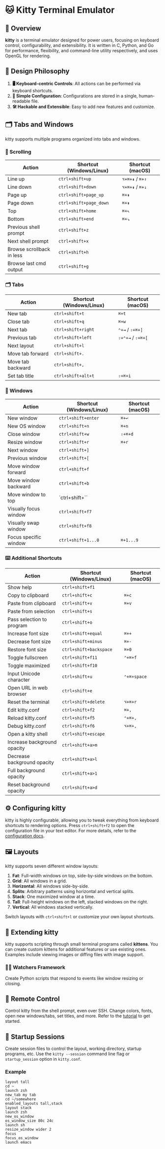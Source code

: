 ﻿# 🐱 Kitty Terminal Emulator

## 🌟 Overview

**kitty** is a terminal emulator designed for power users, focusing on keyboard control, configurability, and extensibility. It is written in C, Python, and Go for performance, flexibility, and command-line utility respectively, and uses OpenGL for rendering.

## 🎨 Design Philosophy

1. **🖥️ Keyboard-centric Controls**: All actions can be performed via keyboard shortcuts.
2. **📝 Simple Configuration**: Configurations are stored in a single, human-readable file.
3. **🛠️ Hackable and Extensible**: Easy to add new features and customize.

## 🗂️ Tabs and Windows

kitty supports multiple programs organized into tabs and windows.

### 🔄 Scrolling

| Action                      | Shortcut (Windows/Linux)          | Shortcut (macOS)             |
|-----------------------------|-----------------------------------|------------------------------|
| Line up                     | `ctrl+shift+up`                   | `⌥+⌘+⇞` / `⌘+↑`              |
| Line down                   | `ctrl+shift+down`                 | `⌥+⌘+⇟` / `⌘+↓`              |
| Page up                     | `ctrl+shift+page_up`              | `⌘+⇞`                        |
| Page down                   | `ctrl+shift+page_down`            | `⌘+⇟`                        |
| Top                         | `ctrl+shift+home`                 | `⌘+↖`                        |
| Bottom                      | `ctrl+shift+end`                  | `⌘+↘`                        |
| Previous shell prompt       | `ctrl+shift+z`                    |                              |
| Next shell prompt           | `ctrl+shift+x`                    |                              |
| Browse scrollback in less   | `ctrl+shift+h`                    |                              |
| Browse last cmd output      | `ctrl+shift+g`                    |                              |

### 🗂️ Tabs

| Action                      | Shortcut (Windows/Linux)          | Shortcut (macOS)             |
|-----------------------------|-----------------------------------|------------------------------|
| New tab                     | `ctrl+shift+t`                    | `⌘+t`                        |
| Close tab                   | `ctrl+shift+q`                    | `⌘+w`                        |
| Next tab                    | `ctrl+shift+right`                | `⌃+⇥` / `⇧+⌘+]`              |
| Previous tab                | `ctrl+shift+left`                 | `⇧+⌃+⇥` / `⇧+⌘+[ `           |
| Next layout                 | `ctrl+shift+l`                    |                              |
| Move tab forward            | `ctrl+shift+.`                    |                              |
| Move tab backward           | `ctrl+shift+,`                    |                              |
| Set tab title               | `ctrl+shift+alt+t`                | `⇧+⌘+i`                      |

### 🔲 Windows

| Action                      | Shortcut (Windows/Linux)          | Shortcut (macOS)             |
|-----------------------------|-----------------------------------|------------------------------|
| New window                  | `ctrl+shift+enter`                | `⌘+↩`                        |
| New OS window               | `ctrl+shift+n`                    | `⌘+n`                        |
| Close window                | `ctrl+shift+w`                    | `⇧+⌘+d`                      |
| Resize window               | `ctrl+shift+r`                    | `⌘+r`                        |
| Next window                 | `ctrl+shift+]`                    |                              |
| Previous window             | `ctrl+shift+[ `                   |                              |
| Move window forward         | `ctrl+shift+f`                    |                              |
| Move window backward        | `ctrl+shift+b`                    |                              |
| Move window to top          | `ctrl+shift+\``                   |                              |
| Visually focus window       | `ctrl+shift+f7`                   |                              |
| Visually swap window        | `ctrl+shift+f8`                   |                              |
| Focus specific window       | `ctrl+shift+1...0`                | `⌘+1...9`                    |

### ⌨️ Additional Shortcuts

| Action                      | Shortcut (Windows/Linux)          | Shortcut (macOS)             |
|-----------------------------|-----------------------------------|------------------------------|
| Show help                   | `ctrl+shift+f1`                   |                              |
| Copy to clipboard           | `ctrl+shift+c`                    | `⌘+c`                        |
| Paste from clipboard        | `ctrl+shift+v`                    | `⌘+v`                        |
| Paste from selection        | `ctrl+shift+s`                    |                              |
| Pass selection to program   | `ctrl+shift+o`                    |                              |
| Increase font size          | `ctrl+shift+equal`                | `⌘++`                        |
| Decrease font size          | `ctrl+shift+minus`                | `⌘+-`                        |
| Restore font size           | `ctrl+shift+backspace`            | `⌘+0`                        |
| Toggle fullscreen           | `ctrl+shift+f11`                  | `⌃+⌘+f`                      |
| Toggle maximized            | `ctrl+shift+f10`                  |                              |
| Input Unicode character     | `ctrl+shift+u`                    | `⌃+⌘+space`                  |
| Open URL in web browser     | `ctrl+shift+e`                    |                              |
| Reset the terminal          | `ctrl+shift+delete`               | `⌥+⌘+r`                      |
| Edit kitty.conf             | `ctrl+shift+f2`                   | `⌘+,`                        |
| Reload kitty.conf           | `ctrl+shift+f5`                   | `⌃+⌘+,`                      |
| Debug kitty.conf            | `ctrl+shift+f6`                   | `⌥+⌘+,`                      |
| Open a kitty shell          | `ctrl+shift+escape`               |                              |
| Increase background opacity | `ctrl+shift+a>m`                  |                              |
| Decrease background opacity | `ctrl+shift+a>l`                  |                              |
| Full background opacity     | `ctrl+shift+a>1`                  |                              |
| Reset background opacity    | `ctrl+shift+a>d`                  |                              |

## ⚙️ Configuring kitty

kitty is highly configurable, allowing you to tweak everything from keyboard shortcuts to rendering options. Press `ctrl+shift+f2` to open the configuration file in your text editor. For more details, refer to the [configuration docs](https://sw.kovidgoyal.net/kitty/conf.html).

## 🖼️ Layouts

kitty supports seven different window layouts:

1. **Fat**: Full-width windows on top, side-by-side windows on the bottom.
2. **Grid**: All windows in a grid.
3. **Horizontal**: All windows side-by-side.
4. **Splits**: Arbitrary patterns using horizontal and vertical splits.
5. **Stack**: One maximized window at a time.
6. **Tall**: Full-height windows on the left, stacked windows on the right.
7. **Vertical**: All windows stacked vertically.

Switch layouts with `ctrl+shift+l` or customize your own layout shortcuts.

## 🐍 Extending kitty

kitty supports scripting through small terminal programs called **kittens**. You can create custom kittens for additional features or use existing ones. Examples include viewing images or diffing files with image support.

### 🕵️‍♂️ Watchers Framework

Create Python scripts that respond to events like window resizing or closing.

## 🔧 Remote Control

Control kitty from the shell prompt, even over SSH. Change colors, fonts, open new windows/tabs, set titles, and more. Refer to the [tutorial](https://sw.kovidgoyal.net/kitty/remote-control.html) to get started.

## 🚀 Startup Sessions

Create session files to control the layout, working directory, startup programs, etc. Use the `kitty --session` command line flag or `startup_session` option in `kitty.conf`.

### Example

```shell
layout tall
cd ~
launch zsh
new_tab my tab
cd ~/somewhere
enabled_layouts tall,stack
layout stack
launch zsh
new_os_window
os_window_size 80c 24c
launch sh
resize_window wider 2
focus
focus_os_window
launch emacs

